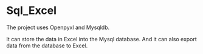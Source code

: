 # Sql_Excel
The project uses Openpyxl and Mysqldb.

It can store the data in Excel into the Mysql database. And it can also export data from the database to Excel.
